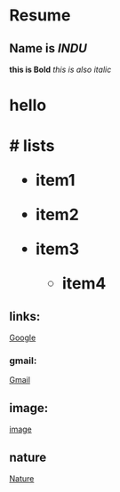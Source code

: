 # Resume
## Name is *INDU*
**this is Bold**
_this is also italic_
<h1>hello<h1>
  # lists
  
  * item1
  
  * item2
  
  * item3
      * item4
  
  ## links:
  
  [Google](http://www.google.com)
  
  ### gmail:
  
  [Gmail](http://www.mellempudiindu1212@gmail.com)
  
  ## image:
  
  [image](https://tse1.mm.bing.net/th?id=OIP.CGdYTKvYr_wvrsWbVVE2HgHaEK&pid=Api&P=0&w=308&h=174)


## nature

[Nature](https://tse3.mm.bing.net/th?id=OIP.4-TgQ0VRVc9f8B0JQ39fHwHaEK&pid=Api&P=0&w=298&h=168)
